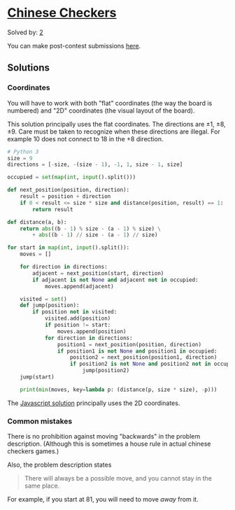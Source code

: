 # [Chinese Checkers](http://www.spoj.com/BYU2015F/problems/CCHECKER)

Solved by: [2](http://www.spoj.com/BYU2015F/ranks/CCHECKER)

You can make post-contest submissions [here](http://www.spoj.com/problems/CCHECKER).

## Solutions

### Coordinates

You will have to work with both "flat" coordinates (the way the board is numbered) and "2D" coordinates (the visual layout of the board).

This solution principally uses the flat coordinates. The directions are ±1, ±8, ±9. Care must be taken to recognize when these directions are illegal. For example 10 does not connect to 18 in the +8 direction.

```python
# Python 3
size = 9
directions = [-size, -(size - 1), -1, 1, size - 1, size]

occupied = set(map(int, input().split()))

def next_position(position, direction):
    result = position + direction
    if 0 < result <= size * size and distance(position, result) == 1:
        return result

def distance(a, b):
    return abs((b - 1) % size - (a - 1) % size) \
        + abs((b - 1) // size - (a - 1) // size)

for start in map(int, input().split()):
    moves = []

    for direction in directions:
        adjacent = next_position(start, direction)
        if adjacent is not None and adjacent not in occupied:
            moves.append(adjacent)

    visited = set()
    def jump(position):
        if position not in visited:
            visited.add(position)
            if position != start:
                moves.append(position)
            for direction in directions:
                position1 = next_position(position, direction)
                if position1 is not None and position1 in occupied:
                    position2 = next_position(position1, direction)
                    if position2 is not None and position2 not in occupied:
                        jump(position2)
    jump(start)

    print(min(moves, key=lambda p: (distance(p, size * size), -p)))
```

The [Javascript solution](solutions/main.js) principally uses the 2D coordinates.

### Common mistakes

There is no prohibition against moving "backwards" in the problem description. (Although this is sometimes a house rule in actual chinese checkers games.)

Also, the problem description states 

> There will always be a possible move, and you cannot stay in the same place.

For example, if you start at 81, you will need to move *away* from it.